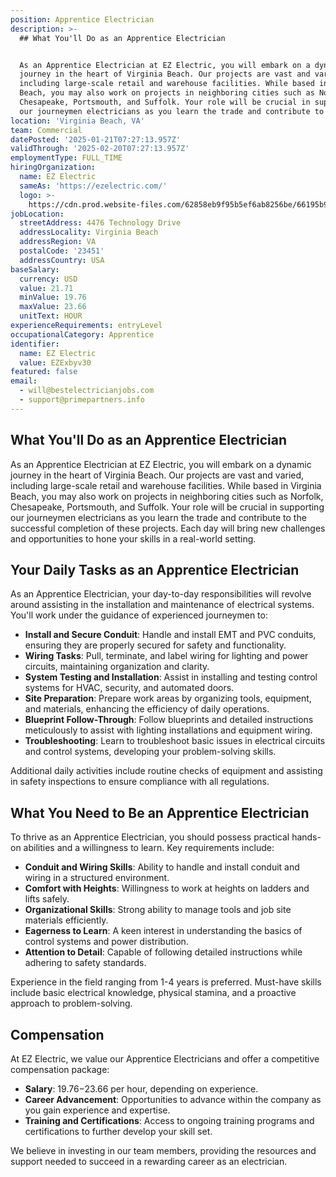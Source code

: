 ```yaml
---
position: Apprentice Electrician
description: >-
  ## What You'll Do as an Apprentice Electrician


  As an Apprentice Electrician at EZ Electric, you will embark on a dynamic
  journey in the heart of Virginia Beach. Our projects are vast and varied,
  including large-scale retail and warehouse facilities. While based in Virginia
  Beach, you may also work on projects in neighboring cities such as Norfolk,
  Chesapeake, Portsmouth, and Suffolk. Your role will be crucial in supporting
  our journeymen electricians as you learn the trade and contribute to the...
location: 'Virginia Beach, VA'
team: Commercial
datePosted: '2025-01-21T07:27:13.957Z'
validThrough: '2025-02-20T07:27:13.957Z'
employmentType: FULL_TIME
hiringOrganization:
  name: EZ Electric
  sameAs: 'https://ezelectric.com/'
  logo: >-
    https://cdn.prod.website-files.com/62858eb9f95b5ef6ab8256be/66195b93d011344d05b98867_ez-electric-logo.svg
jobLocation:
  streetAddress: 4476 Technology Drive
  addressLocality: Virginia Beach
  addressRegion: VA
  postalCode: '23451'
  addressCountry: USA
baseSalary:
  currency: USD
  value: 21.71
  minValue: 19.76
  maxValue: 23.66
  unitText: HOUR
experienceRequirements: entryLevel
occupationalCategory: Apprentice
identifier:
  name: EZ Electric
  value: EZExbyv30
featured: false
email:
  - will@bestelectricianjobs.com
  - support@primepartners.info
---
```




## What You'll Do as an Apprentice Electrician

As an Apprentice Electrician at EZ Electric, you will embark on a dynamic journey in the heart of Virginia Beach. Our projects are vast and varied, including large-scale retail and warehouse facilities. While based in Virginia Beach, you may also work on projects in neighboring cities such as Norfolk, Chesapeake, Portsmouth, and Suffolk. Your role will be crucial in supporting our journeymen electricians as you learn the trade and contribute to the successful completion of these projects. Each day will bring new challenges and opportunities to hone your skills in a real-world setting.

## Your Daily Tasks as an Apprentice Electrician

As an Apprentice Electrician, your day-to-day responsibilities will revolve around assisting in the installation and maintenance of electrical systems. You'll work under the guidance of experienced journeymen to:

- **Install and Secure Conduit**: Handle and install EMT and PVC conduits, ensuring they are properly secured for safety and functionality.
- **Wiring Tasks**: Pull, terminate, and label wiring for lighting and power circuits, maintaining organization and clarity.
- **System Testing and Installation**: Assist in installing and testing control systems for HVAC, security, and automated doors.
- **Site Preparation**: Prepare work areas by organizing tools, equipment, and materials, enhancing the efficiency of daily operations.
- **Blueprint Follow-Through**: Follow blueprints and detailed instructions meticulously to assist with lighting installations and equipment wiring.
- **Troubleshooting**: Learn to troubleshoot basic issues in electrical circuits and control systems, developing your problem-solving skills.

Additional daily activities include routine checks of equipment and assisting in safety inspections to ensure compliance with all regulations.

## What You Need to Be an Apprentice Electrician

To thrive as an Apprentice Electrician, you should possess practical hands-on abilities and a willingness to learn. Key requirements include:

- **Conduit and Wiring Skills**: Ability to handle and install conduit and wiring in a structured environment.
- **Comfort with Heights**: Willingness to work at heights on ladders and lifts safely.
- **Organizational Skills**: Strong ability to manage tools and job site materials efficiently.
- **Eagerness to Learn**: A keen interest in understanding the basics of control systems and power distribution.
- **Attention to Detail**: Capable of following detailed instructions while adhering to safety standards.

Experience in the field ranging from 1-4 years is preferred. Must-have skills include basic electrical knowledge, physical stamina, and a proactive approach to problem-solving.

## Compensation

At EZ Electric, we value our Apprentice Electricians and offer a competitive compensation package:

- **Salary**: $19.76-$23.66 per hour, depending on experience.
- **Career Advancement**: Opportunities to advance within the company as you gain experience and expertise.
- **Training and Certifications**: Access to ongoing training programs and certifications to further develop your skill set.

We believe in investing in our team members, providing the resources and support needed to succeed in a rewarding career as an electrician.
